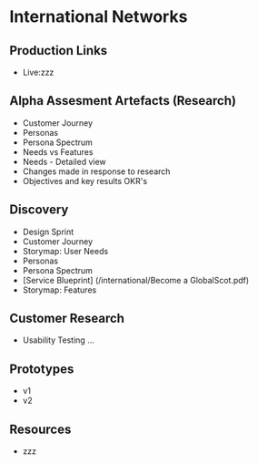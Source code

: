 # International Networks

## Production Links
- Live:zzz 


## Alpha Assesment Artefacts (Research)
- Customer Journey 
- Personas 
- Persona Spectrum 
- Needs vs Features 
- Needs - Detailed view 
- Changes made in response to research 
- Objectives and key results OKR's 

## Discovery 
- Design Sprint 
- Customer Journey 
- Storymap: User Needs 
- Personas 
- Persona Spectrum 
- [Service Blueprint] (/international/Become a GlobalScot.pdf)
- Storymap: Features  

## Customer Research
- Usability Testing ... 


## Prototypes
- v1 
- v2 


## Resources
- zzz

